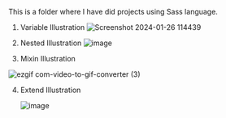 This is a folder where I have did projects using Sass language.
1. Variable Illustration
![Screenshot 2024-01-26 114439](https://github.com/Jishnumo/Sass-Projects/assets/147910757/e7ef44a2-7c5b-4979-9625-1a3b885c7959)
2. Nested Illustration
   ![image](https://github.com/Jishnumo/Sass-Projects/assets/147910757/bc45b5cb-404e-4613-b9f7-c23e5c35a33a)

3. Mixin Illustration

![ezgif com-video-to-gif-converter (3)](https://github.com/Jishnumo/Sass-Projects/assets/147910757/10d3c44d-de60-4b36-a06e-6073597f86c6)


4. Extend Illustration


   ![image](https://github.com/Jishnumo/Sass-Projects/assets/147910757/a6f5fd32-6adc-46f1-9086-1d7d32d9aca5)
